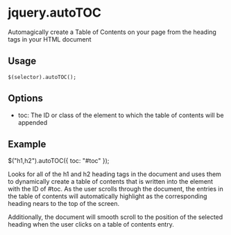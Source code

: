 # jquery.autoTOC
Automagically create a Table of Contents on your page from the heading tags in your HTML document

## Usage
```
$(selector).autoTOC();
```

## Options
- toc: The ID or class of the element to which the table of contents will be appended

## Example
$("h1,h2").autoTOC({ 
	toc: "#toc"
});

Looks for all of the h1 and h2 heading tags in the document and uses them to dynamically create a table of contents that is written into the element with the ID of #toc.  As the user scrolls through the document, the entries in the table of contents will automatically highlight as the corresponding heading nears to the top of the screen.

Additionally, the document will smooth scroll to the position of the selected heading when the user clicks on a table of contents entry.

